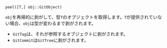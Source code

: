 ```
peel([T,] obj::GitObject)
```

`obj`を再帰的に剥がして、型`T`のオブジェクトを取得します。`T`が提供されていない場合、`obj`は型が変わるまで剥がされます。

  * `GitTag`は、それが参照するオブジェクトに剥がされます。
  * `GitCommit`は`GitTree`に剥がされます。
